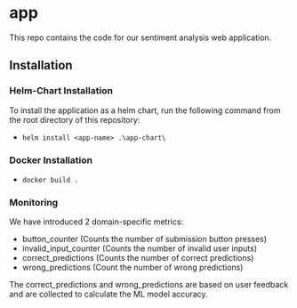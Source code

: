 # app
This repo contains the code for our sentiment analysis web application.

## Installation

### Helm-Chart Installation
To install the application as a helm chart, run the following command from the root directory of this repository:
- `helm install <app-name> .\app-chart\`

### Docker Installation
- `docker build .`

### Monitoring
We have introduced 2 domain-specific metrics:

- button_counter (Counts the number of submission button presses)
- invalid_input_counter (Counts the number of invalid user inputs)
- correct_predictions (Counts the number of correct predictions)
- wrong_predictions (Count the number of wrong predictions)

The correct_predictions and wrong_predictions are based on user feedback and are collected to calculate the ML model accuracy. 
